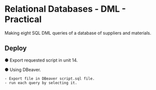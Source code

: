# Relational Databases - DML - Practical

Making eight SQL DML queries of a database of suppliers and materials.

## Deploy

● Export requested script in unit 14.

● Using DBeaver.
```
- Export file in DBeaver script.sql file.
- run each query by selecting it. 
``` 
